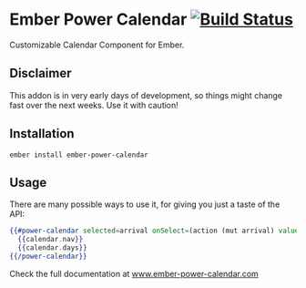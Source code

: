 # Ember Power Calendar [![Build Status](https://travis-ci.org/cibernox/ember-power-calendar.svg?branch=master)](https://travis-ci.org/cibernox/ember-power-calendar)

Customizable Calendar Component for Ember.

## Disclaimer

This addon is in very early days of development, so things might change fast over
the next weeks. Use it with caution!

## Installation

`ember install ember-power-calendar`

## Usage

There are many possible ways to use it, for giving you just a taste of the API:

```hbs
{{#power-calendar selected=arrival onSelect=(action (mut arrival) value="date") as |calendar|}}
  {{calendar.nav}}
  {{calendar.days}}
{{/power-calendar}}
```

Check the full documentation at www.ember-power-calendar.com

